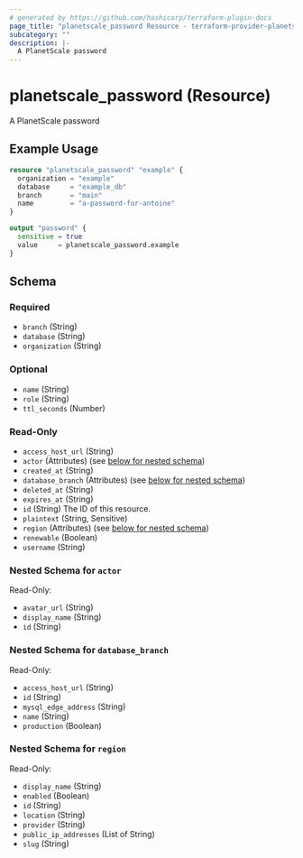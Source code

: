 ```yaml
---
# generated by https://github.com/hashicorp/terraform-plugin-docs
page_title: "planetscale_password Resource - terraform-provider-planetscale"
subcategory: ""
description: |-
  A PlanetScale password
---
```


# planetscale_password (Resource)

A PlanetScale password

## Example Usage

```terraform
resource "planetscale_password" "example" {
  organization = "example"
  database     = "example_db"
  branch       = "main"
  name         = "a-password-for-antoine"
}

output "password" {
  sensitive = true
  value     = planetscale_password.example
}
```

<!-- schema generated by tfplugindocs -->
## Schema

### Required

- `branch` (String)
- `database` (String)
- `organization` (String)

### Optional

- `name` (String)
- `role` (String)
- `ttl_seconds` (Number)

### Read-Only

- `access_host_url` (String)
- `actor` (Attributes) (see [below for nested schema](#nestedatt--actor))
- `created_at` (String)
- `database_branch` (Attributes) (see [below for nested schema](#nestedatt--database_branch))
- `deleted_at` (String)
- `expires_at` (String)
- `id` (String) The ID of this resource.
- `plaintext` (String, Sensitive)
- `region` (Attributes) (see [below for nested schema](#nestedatt--region))
- `renewable` (Boolean)
- `username` (String)

<a id="nestedatt--actor"></a>
### Nested Schema for `actor`

Read-Only:

- `avatar_url` (String)
- `display_name` (String)
- `id` (String)


<a id="nestedatt--database_branch"></a>
### Nested Schema for `database_branch`

Read-Only:

- `access_host_url` (String)
- `id` (String)
- `mysql_edge_address` (String)
- `name` (String)
- `production` (Boolean)


<a id="nestedatt--region"></a>
### Nested Schema for `region`

Read-Only:

- `display_name` (String)
- `enabled` (Boolean)
- `id` (String)
- `location` (String)
- `provider` (String)
- `public_ip_addresses` (List of String)
- `slug` (String)
